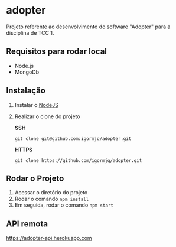 # adopter
Projeto referente ao desenvolvimento do software "Adopter" para a disciplina de TCC 1.

## Requisitos para rodar local
* Node.js
* MongoDb

## Instalação

1. Instalar o [NodeJS](https://nodejs.org)

1. Realizar o clone do projeto
    
    **SSH**
    ```git
    git clone git@github.com:igormjq/adopter.git
    ```

    **HTTPS**
    ```git
    git clone https://github.com/igormjq/adopter.git
    ```

## Rodar o Projeto
1. Acessar o diretório do projeto
2. Rodar o comando ``npm install``
3. Em seguida, rodar o comando ``npm start``

## API remota 
https://adopter-api.herokuapp.com
